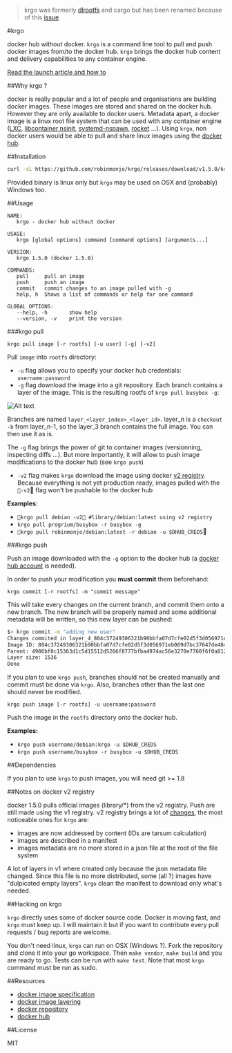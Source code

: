 > krgo was formerly [dlrootfs](https://github.com/robinmonjo/dlrootfs) and cargo but has been renamed because of this [issue]()

#krgo

docker hub without docker. `krgo` is a command line tool to pull and push docker images from/to the docker hub.
`krgo` brings the docker hub content and delivery capabilities to any container engine.

[Read the launch article and how to](https://gist.github.com/robinmonjo/f6ca0f85a204c8103e10)

##Why krgo ?

docker is really popular and a lot of people and organisations are building docker images. These images are stored
and shared on the docker hub. However they are only available to docker users. Metadata apart, a docker
image is a linux root file system that can be used with any container engine
([LXC](https://linuxcontainers.org/lxc/introduction/),
[libcontainer nsinit](https://github.com/docker/libcontainer#nsinit),
[systemd-nspawn](http://www.freedesktop.org/software/systemd/man/systemd-nspawn.html),
[rocket](https://github.com/coreos/rocket)
...).
Using `krgo`, non docker users would be able to pull and share linux images using the [docker hub](https://hub.docker.com/).

##Installation

````bash
curl -sL https://github.com/robinmonjo/krgo/releases/download/v1.5.0/krgo-v1.5.0_x86_64.tgz | tar -C /usr/local/bin -zxf -
````

Provided binary is linux only but `krgo` may be used on OSX and (probably) Windows too.

##Usage

````
NAME:
   krgo - docker hub without docker

USAGE:
   krgo [global options] command [command options] [arguments...]

VERSION:
   krgo 1.5.0 (docker 1.5.0)

COMMANDS:
   pull		pull an image
   push		push an image
   commit	commit changes to an image pulled with -g
   help, h	Shows a list of commands or help for one command

GLOBAL OPTIONS:
   --help, -h		show help
   --version, -v	print the version
````

###krgo pull

`krgo pull image [-r rootfs] [-u user] [-g] [-v2]`

Pull `image` into `rootfs` directory:
- `-u` flag allows you to specify your docker hub credentials: `username:password`
- `-g` flag download the image into a git repository. Each branch contains a layer
of the image. This is the resulting rootfs of `krgo pull busybox -g`:

![Alt text](https://dl.dropboxusercontent.com/u/6543817/cargo-readme/cargo_br.png)

Branches are named `layer_<layer_index>_<layer_id>`. layer_n is a `checkout -b` from layer_n-1, so
the layer_3 branch contains the full image. You can then use it as is.

The `-g` flag brings the power of git to container images (versionning, inspecting diffs ...). But more importantly, it will allow to
push image modifications to the docker hub (see `krgo push`)

- `-v2` flag makes `krgo` download the image using docker [v2 registry](https://github.com/docker/docker-registry/issues/612). Because everything is not yet production ready, images pulled with the `-v2` flag won't be pushable to the docker hub

**Examples**:
- `krgo pull debian -v2 #library/debian:latest using v2 registry`
- `krgo pull progrium/busybox -r busybox -g`
- `krgo pull robinmonjo/debian:latest -r debian -u $DHUB_CREDS`

###krgo push

Push an image downloaded with the `-g` option to the docker hub
(a [docker hub account](https://hub.docker.com/account/signup/) is needed).

In order to push your modification you **must commit** them beforehand:

`krgo commit [-r rootfs] -m "commit message"`

This will take every changes on the current branch, and commit them onto a new branch.
The new branch will be properly named and some additional metadata will be written, so
this new layer can be pushed:

````bash
$> krgo commit -m "adding new user"
Changes commited in layer_4_804c37249306321b90bbfa07d7cfe02d5f3d056971eb069d7bc37647de484a35
Image ID: 804c37249306321b90bbfa07d7cfe02d5f3d056971eb069d7bc37647de484a35
Parent: 4986bf8c15363d1c5d15512d5266f8777bfba4974ac56e3270e7760f6f0a8125
Layer size: 1536
Done
````

If you plan to use `krgo push`, branches should not be created manually and commit must be done via `krgo`.
Also, branches other than the last one should never be modified.

`krgo push image [-r rootfs] -u username:password`

Push the image in the `rootfs` directory onto the docker hub.

**Examples:**
- `krgo push username/debian:krgo -u $DHUB_CREDS`
- `krgo push username/busybox -r busybox -u $DHUB_CREDS`

##Dependencies

If you plan to use `krgo` to push images, you will need git >= 1.8

##Notes on docker v2 registry

docker 1.5.0 pulls official images (library/*) from the v2 registry. Push are still made using the v1 registry. v2 registry brings a lot of [changes](https://github.com/docker/docker-registry/issues/612), the most noticeable ones for `krgo` are:
- images are now addressed by content (IDs are tarsum calculation)
- images are described in a manifest
- images metadata are no more stored in a json file at the root of the file system

A lot of layers in v1 where created only because the json metadata file changed. Since this file is no more distributed, some (all ?) images have "dulpicated empty layers". `krgo` clean the manifest to download only what's needed.


##Hacking on krgo

`krgo` directly uses some of docker source code. Docker is moving fast, and `krgo` must keep up.
I will maintain it but if you want to contribute every pull requests / bug reports are welcome.

You don't need linux, `krgo` can run on OSX (Windows ?). Fork the repository and clone it into your
go workspace. Then `make vendor`, `make build` and you are ready to go. Tests can be run
with `make test`. Note that most `krgo` command must be run as sudo.

##Resources

- [docker image specification](https://github.com/docker/docker/blob/master/image/spec/v1.md)
- [docker image layering](https://docs.docker.com/terms/layer/)
- [docker repository](https://github.com/docker/docker)
- [docker hub](https://hub.docker.com/)

##License

MIT
